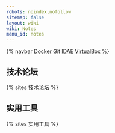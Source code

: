 ```yaml
---
robots: noindex,nofollow
sitemap: false
layout: wiki
wiki: Notes
menu_id: notes
---
```


{% navbar [Docker](docker) [Git](git) [IDAE](idea) [VirtualBox](virtualbox) %}

## 技术论坛

{% sites 技术论坛 %}

## 实用工具

{% sites 实用工具 %}
